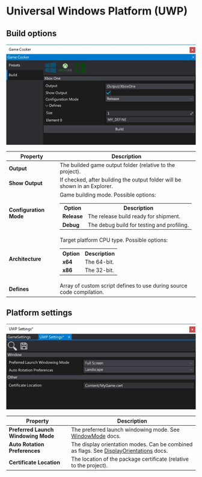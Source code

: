 # Universal Windows Platform (UWP)

## Build options

![Build Options](media/build-xbox-one.jpg)

| Property | Description |
|--------|--------|
| **Output** | The builded game output folder (relative to the project). |
| **Show Output** | If checked, after building the output folder will be shown in an Explorer. |
| **Configuration Mode** | Game building mode. Possible options: <table><tbody><tr><th>Option</th><th>Description</th></tr><tr><td>**Release**</td><td>The release build ready for shipment.</td></tr><tr><td>**Debug**</td><td>The debug build for testing and profiling.</td></tr></tbody></table>|
| **Architecture** | Target platform CPU type. Possible options: <table><tbody><tr><th>Option</th><th>Description</th></tr><tr><td>**x64**</td><td>The 64-bit.</td></tr><tr><td>**x86**</td><td>The 32-bit.</td></tr></tbody></table>|
| **Defines** | Array of custom script defines to use during source code compilation. |

## Platform settings

![Settings](media/settings-uwp.jpg)

| Property | Description |
|--------|--------|
| **Preferred Launch Windowing Mode** | The preferred launch windowing mode. See [WindowMode](https://docs.flaxengine.com/api/FlaxEditor.Content.Settings.UWPPlatformSettings.WindowMode.html) docs. |
| **Auto Rotation Preferences** | The display orientation modes. Can be combined as flags. See [DisplayOrientations](https://docs.flaxengine.com/api/FlaxEditor.Content.Settings.UWPPlatformSettings.DisplayOrientations.html) docs. |
| **Certificate Location** | The location of the package certificate (relative to the project). |
